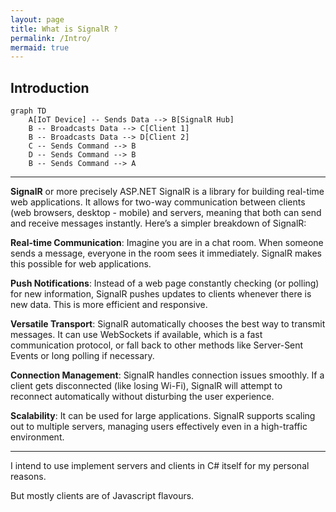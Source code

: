 ```yaml
---
layout: page
title: What is SignalR ?
permalink: /Intro/
mermaid: true
---
```


## Introduction

```mermaid
graph TD
    A[IoT Device] -- Sends Data --> B[SignalR Hub]
    B -- Broadcasts Data --> C[Client 1]
    B -- Broadcasts Data --> D[Client 2]
    C -- Sends Command --> B
    D -- Sends Command --> B
    B -- Sends Command --> A
```
---

**SignalR** or more precisely ASP.NET SignalR is a library for building real-time web applications. It allows for two-way communication between clients (web browsers, desktop - mobile) and servers, meaning that both can send and receive messages instantly. Here’s a simpler breakdown of SignalR:

**Real-time Communication**: Imagine you are in a chat room. When someone sends a message, everyone in the room sees it immediately. SignalR makes this possible for web applications.

**Push Notifications**: Instead of a web page constantly checking (or polling) for new information, SignalR pushes updates to clients whenever there is new data. This is more efficient and responsive.

**Versatile Transport**: SignalR automatically chooses the best way to transmit messages. It can use WebSockets if available, which is a fast communication protocol, or fall back to other methods like Server-Sent Events or long polling if necessary.

**Connection Management**: SignalR handles connection issues smoothly. If a client gets disconnected (like losing Wi-Fi), SignalR will attempt to reconnect automatically without disturbing the user experience.

**Scalability**: It can be used for large applications. SignalR supports scaling out to multiple servers, managing users effectively even in a high-traffic environment.

---

I intend to use implement servers and clients in C# itself for my personal reasons. 

But mostly clients are of Javascript flavours. 

